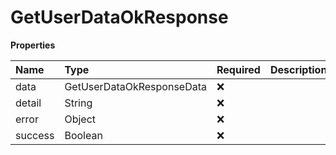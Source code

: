 # GetUserDataOkResponse

**Properties**

| Name    | Type                      | Required | Description |
| :------ | :------------------------ | :------- | :---------- |
| data    | GetUserDataOkResponseData | ❌       |             |
| detail  | String                    | ❌       |             |
| error   | Object                    | ❌       |             |
| success | Boolean                   | ❌       |             |
